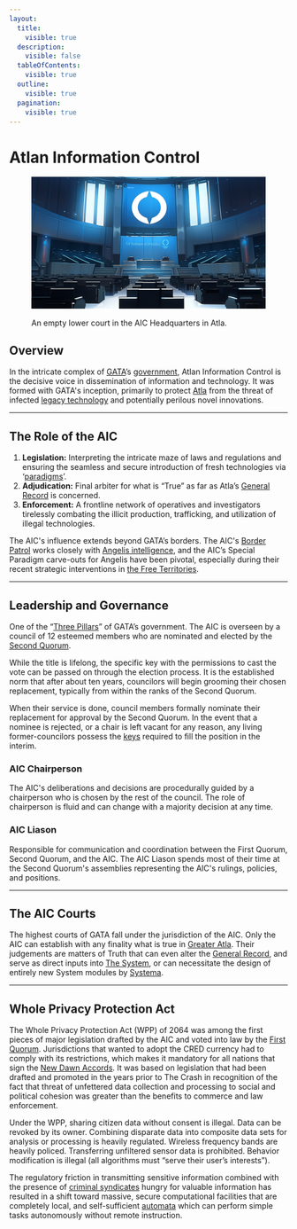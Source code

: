 ```yaml
---
layout:
  title:
    visible: true
  description:
    visible: false
  tableOfContents:
    visible: true
  outline:
    visible: true
  pagination:
    visible: true
---
```


# Atlan Information Control

<figure><img src="../../../.gitbook/assets/aic2.png" alt=""><figcaption><p>An empty lower court in the AIC Headquarters in Atla.</p></figcaption></figure>

## Overview

In the intricate complex of [GATA](../)’s [government](../politics/governance.md), Atlan Information Control is the decisive voice in dissemination of information and technology. It was formed with GATA's inception, primarily to protect [Atla](../key-locations/atla.md) from the threat of infected [legacy technology](../law-and-order/tech-regulation.md) and potentially perilous novel innovations.

***

## **The Role of the AIC**

1. **Legislation:** Interpreting the intricate maze of laws and regulations and ensuring the seamless and secure introduction of fresh technologies via ‘[paradigms](../politics/paradigms.md)’.
2. **Adjudication:** Final arbiter for what is “True” as far as Atla’s [General Record](../politics/the-general-record.md) is concerned.
3. **Enforcement:** A frontline network of operatives and investigators tirelessly combating the illicit production, trafficking, and utilization of illegal technologies.

The AIC's influence extends beyond GATA’s borders. The AIC's [Border Patrol](../law-and-order/gate-patrol.md) works closely with [Angelis intelligence](../military-and-defense/angelis.md#watchers), and the AIC’s Special Paradigm carve-outs for Angelis have been pivotal, especially during their recent strategic interventions in [the Free Territories](../../free-territories/).

***

## **Leadership and Governance**

One of the “[Three Pillars](../politics/governance.md#the-three-pillars)” of GATA’s government. The AIC is overseen by a council of 12 esteemed members who are nominated and elected by the [Second Quorum](../politics/governance.md#the-second-quorum).&#x20;

While the title is lifelong, the specific key with the permissions to cast the vote can be passed on through the election process. It is the established norm that after about ten years, councilors will begin grooming their chosen replacement, typically from within the ranks of the Second Quorum.

When their service is done, council members formally nominate their replacement for approval by the Second Quorum. In the event that a nominee is rejected, or a chair is left vacant for any reason, any living former-councilors possess the [keys](../politics/keys.md) required to fill the position in the interim.

### AIC Chairperson

The AIC's deliberations and decisions are procedurally guided by a chairperson who is chosen by the rest of the council. The role of chairperson is fluid and can change with a majority decision at any time.

### AIC Liason

Responsible for communication and coordination between the First Quorum, Second Quorum, and the AIC. The AIC Liason spends most of their time at the Second Quorum's assemblies representing the AIC's rulings, policies, and positions.

***

## **The AIC Courts**

The highest courts of GATA fall under the jurisdiction of the AIC. Only the AIC can establish with any finality what is true in [Greater Atla](../politics/greater-atla.md). Their judgements are matters of Truth that can even alter the [General Record](../politics/the-general-record.md), and serve as direct inputs into [The System](../politics/the-system.md), or can necessitate the design of entirely new System modules by [Systema](../enterprise/systema.md).

***

## **Whole Privacy Protection Act**

The Whole Privacy Protection Act (WPP) of 2064 was among the first pieces of major legislation drafted by the AIC and voted into law by the [First Quorum](../politics/governance.md#the-first-quorum). Jurisdictions that wanted to adopt the CRED currency had to comply with its restrictions, which makes it mandatory for all nations that sign the [New Dawn Accords](../politics/new-dawn-accords.md). It was based on legislation that had been drafted and promoted in the years prior to The Crash in recognition of the fact that threat of unfettered data collection and processing to social and political cohesion was greater than the benefits to commerce and law enforcement.

Under the WPP, sharing citizen data without consent is illegal. Data can be revoked by its owner. Combining disparate data into composite data sets for analysis or processing is heavily regulated. Wireless frequency bands are heavily policed. Transferring unfiltered sensor data is prohibited. Behavior modification is illegal (all algorithms must “serve their user’s interests”).

The regulatory friction in transmitting sensitive information combined with the presence of [criminal syndicates](../criminal-element/syndicates.md) hungry for valuable information has resulted in a shift toward massive, secure computational facilities that are completely local, and self-sufficient [automata](../../science-and-tech/automata.md) which can perform simple tasks autonomously without remote instruction.
